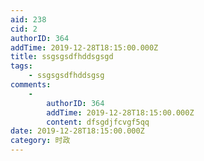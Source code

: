 ```yaml
---
aid: 238
cid: 2
authorID: 364
addTime: 2019-12-28T18:15:00.000Z
title: ssgsgsdfhddsgsgd
tags:
    - ssgsgsdfhddsgsg
comments:
    -
        authorID: 364
        addTime: 2019-12-28T18:15:00.000Z
        content: dfsgdjfcvgf5qq
date: 2019-12-28T18:15:00.000Z
category: 时政
---
```



